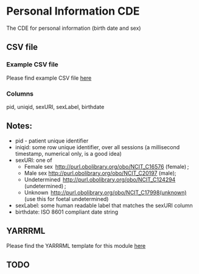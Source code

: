 # Personal Information CDE

The CDE for personal information (birth date and sex)

## CSV file 

### Example CSV file
Please find example CSV file [here](../csv/personal.csv)

### Columns

pid, uniqid, sexURI, sexLabel, birthdate


## Notes:
  * pid - patient unique identifier
  * iniqid:  some row unique identifier, over all sessions (a millisecond timestamp, numerical only, is a good idea)
  * sexURI: one of 
    * Female sex  http://purl.obolibrary.org/obo/NCIT_C16576 (female) ; 
    * Male sex http://purl.obolibrary.org/obo/NCIT_C20197 (male); 
    * Undetermined  http://purl.obolibrary.org/obo/NCIT_C124294 (undetermined) ; 
    * Unknown  http://purl.obolibrary.org/obo/NCIT_C17998(unknown) (use this for foetal undetermined) 
  * sexLabel:  some human readable label that matches the sexURI column
  * birthdate:  ISO 8601 compliant date string

## YARRRML

Please find the YARRRML template for this module [here](../templates/personal_yarrrml_template.yaml)
  
##  TODO

